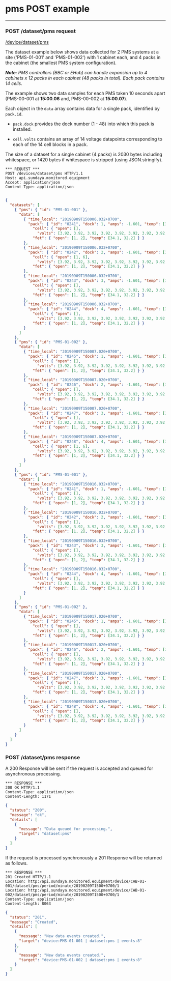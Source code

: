 # pms POST example
---

### POST /dataset/pms request

[/device/dataset/pms](http:/api.sundaya.monitored.equipment/devices/dataset/pms)

The dataset example below shows data collected for 2 PMS systems at a site ('PMS-01-001' and 'PMS-01-002') with 1 cabinet each, and 4 packs in the cabinet (the smallest PMS system configuration). 

*__Note__: PMS controllers (BBC or EHub) can handle expansion up to 4 cabinets x 12 packs in each cabinet (48 packs in total). Each pack contains 14 cells*.

The example shows two data samples for each PMS taken 10 seconds apart (PMS-00-001 at **15:00.06** and, PMS-00-002 at **15:00.07**).

Each object in the `data` array contains data for a single pack, identified by `pack.id`.

- `pack.dock` provides the dock number (1 - 48) into which this pack is installed.

- `cell.volts` contains an array of 14 voltage datapoints corresponding to each of the 14 cell blocks in a pack.

The size of a dataset for a single cabinet (4 packs) is 2030 bytes including whitespace, or 1420 bytes if whitespace is stripped (using JSON.stringify).


```
*** REQUEST ***	
POST /devices/dataset/pms HTTP/1.1	
Host: api.sundaya.monitored.equipment
Accept: application/json
Content-Type: application/json
    
```

```json
{
  "datasets": [
    { "pms": { "id": "PMS-01-001" }, 
      "data": [
        { "time_local": "20190909T150006.032+0700",
          "pack": { "id": "0241", "dock": 1, "amps": -1.601, "temp": [35.0, 33.0, 34.0],
            "cell": { "open": [],
              "volts": [3.92, 3.92, 3.92, 3.92, 3.92, 3.92, 3.92, 3.92, 3.92, 3.92, 3.92, 3.92, 3.92, 3.91] },
            "fet": { "open": [1, 2], "temp": [34.1, 32.2] } }
        },
        { "time_local": "20190909T150006.032+0700",
          "pack": { "id": "0242", "dock": 2, "amps": -1.601, "temp": [35.0, 33.0, 34.0],
            "cell": { "open": [1, 6],
              "volts": [3.92, 3.92, 3.92, 3.92, 3.92, 3.92, 3.92, 3.92, 3.92, 3.92, 3.92, 3.92, 3.92, 3.92] },
            "fet": { "open": [1, 2], "temp": [34.1, 32.2] } }
        },
        { "time_local": "20190909T150006.032+0700",
          "pack": { "id": "0243", "dock": 3, "amps": -1.601, "temp": [35.0, 33.0, 34.0],
            "cell": { "open": [],
              "volts": [3.92, 3.92, 3.92, 3.92, 3.92, 3.92, 3.92, 3.92, 3.92, 3.92, 3.92, 3.92, 3.92, 3.92] },
            "fet": { "open": [1, 2], "temp": [34.1, 32.2] } }
        },
        { "time_local": "20190909T150006.032+0700",
          "pack": { "id": "0244", "dock": 4, "amps": -1.601, "temp": [35.0, 33.0, 34.0],
            "cell": { "open": [],
              "volts": [3.92, 3.92, 3.92, 3.92, 3.92, 3.92, 3.92, 3.92, 3.92, 3.92, 3.92, 3.92, 3.92, 3.92] },
            "fet": { "open": [1, 2], "temp": [34.1, 32.2] } }
        }
      ]
    },
    { "pms": { "id": "PMS-01-002" }, 
      "data": [
        { "time_local": "20190909T150007.020+0700",
          "pack": { "id": "0245", "dock": 1, "amps": -1.601, "temp": [35.0, 33.0, 34.0],
            "cell": { "open": [],
              "volts": [3.92, 3.92, 3.92, 3.92, 3.92, 3.92, 3.92, 3.92, 3.92, 3.92, 3.92, 3.92, 3.92, 3.92] },
            "fet": { "open": [1, 2], "temp": [34.1, 32.2] } }
        },
        { "time_local": "20190909T150007.020+0700",
          "pack": { "id": "0246", "dock": 2, "amps": -1.601, "temp": [35.0, 33.0, 34.0],
            "cell": { "open": [],
              "volts": [3.92, 3.92, 3.92, 3.92, 3.92, 3.92, 3.92, 3.92, 3.92, 3.92, 3.92, 3.92, 3.92, 3.92] },
            "fet": { "open": [1, 2], "temp": [34.1, 32.2] } }
        },
        { "time_local": "20190909T150007.020+0700",
          "pack": { "id": "0247", "dock": 3, "amps": -1.601, "temp": [35.0, 33.0, 34.0],
            "cell": { "open": [],
              "volts": [3.92, 3.92, 3.92, 3.92, 3.92, 3.92, 3.92, 3.92, 3.92, 3.92, 3.92, 3.92, 3.92, 3.92] },
            "fet": { "open": [1, 2], "temp": [34.1, 32.2] } }
        },
        { "time_local": "20190909T150007.020+0700",
          "pack": { "id": "0248", "dock": 4, "amps": -1.601, "temp": [35.0, 33.0, 34.0],
            "cell": { "open": [1, 6],
              "volts": [3.92, 3.92, 3.92, 3.92, 3.92, 3.92, 3.92, 3.92, 3.92, 3.92, 3.92, 3.92, 3.92, 3.92] },
            "fet": { "open": [1, 2], "temp": [34.1, 32.2] } }
        }
      ]
    },
    { "pms": { "id": "PMS-01-001" }, 
      "data": [
        { "time_local": "20190909T150016.032+0700",
          "pack": { "id": "0241", "dock": 1, "amps": -1.601, "temp": [35.0, 33.0, 34.0],
            "cell": { "open": [],
              "volts": [3.92, 3.92, 3.92, 3.92, 3.92, 3.92, 3.92, 3.92, 3.92, 3.92, 3.92, 3.92, 3.92, 3.92] },
            "fet": { "open": [1, 2], "temp": [34.1, 32.2] } }
        },
        { "time_local": "20190909T150016.032+0700",
          "pack": { "id": "0242", "dock": 2, "amps": -1.601, "temp": [35.0, 33.0, 34.0],
            "cell": { "open": [],
              "volts": [3.92, 3.92, 3.92, 3.92, 3.92, 3.92, 3.92, 3.92, 3.92, 3.92, 3.92, 3.92, 3.92, 3.92] },
            "fet": { "open": [1, 2], "temp": [34.1, 32.2] } }
        },
        { "time_local": "20190909T150016.032+0700",
          "pack": { "id": "0243", "dock": 3, "amps": -1.601, "temp": [35.0, 33.0, 34.0],
            "cell": { "open": [],
              "volts": [3.92, 3.92, 3.92, 3.92, 3.92, 3.92, 3.92, 3.92, 3.92, 3.92, 3.92, 3.92, 3.92, 3.92] },
            "fet": { "open": [1, 2], "temp": [34.1, 32.2] } }
        },
        { "time_local": "20190909T150016.032+0700",
          "pack": { "id": "0244", "dock": 4, "amps": -1.601, "temp": [35.0, 33.0, 34.0],
            "cell": { "open": [],
              "volts": [3.92, 3.92, 3.92, 3.92, 3.92, 3.92, 3.92, 3.92, 3.92, 3.92, 3.92, 3.92, 3.92, 3.92] },
            "fet": { "open": [1, 2], "temp": [34.1, 32.2] } }
        }
      ]
    },
    { "pms": { "id": "PMS-01-002" }, 
      "data": [
        { "time_local": "20190909T150017.020+0700",
          "pack": { "id": "0245", "dock": 1, "amps": -1.601, "temp": [35.0, 33.0, 34.0],
            "cell": { "open": [],
              "volts": [3.92, 3.92, 3.92, 3.92, 3.92, 3.92, 3.92, 3.92, 3.92, 3.92, 3.92, 3.92, 3.92, 3.92] },
            "fet": { "open": [1, 2], "temp": [34.1, 32.2] } }
        },
        { "time_local": "20190909T150017.020+0700",
          "pack": { "id": "0246", "dock": 2, "amps": -1.601, "temp": [35.0, 33.0, 34.0],
            "cell": { "open": [],
              "volts": [3.92, 3.92, 3.92, 3.92, 3.92, 3.92, 3.92, 3.92, 3.92, 3.92, 3.92, 3.92, 3.92, 3.92] },
            "fet": { "open": [1, 2], "temp": [34.1, 32.2] } }
        },
        { "time_local": "20190909T150017.020+0700",
          "pack": { "id": "0247", "dock": 3, "amps": -1.601, "temp": [35.0, 33.0, 34.0],
            "cell": { "open": [],
              "volts": [3.92, 3.92, 3.92, 3.92, 3.92, 3.92, 3.92, 3.92, 3.92, 3.92, 3.92, 3.92, 3.92, 3.92] },
            "fet": { "open": [1, 2], "temp": [34.1, 32.2] } }
        },
        { "time_local": "20190909T150017.020+0700",
          "pack": { "id": "0248", "dock": 4, "amps": -1.601, "temp": [35.0, 33.0, 34.0],
            "cell": { "open": [],
              "volts": [3.92, 3.92, 3.92, 3.92, 3.92, 3.92, 3.92, 3.92, 3.92, 3.92, 3.92, 3.92, 3.92, 3.92] },
            "fet": { "open": [1, 2], "temp": [34.1, 32.2] } }
        }
      ]
    }
  ]
}
```

### POST /dataset/pms response

A 200 Response will be sent if the request is accepted and queued for asynchronous processing. 

```
*** RESPONSE ***	
200 OK HTTP/1.1	
Content-Type: application/json
Content-Length: 1171	

```

```json
{
  "status": "200",
  "message": "ok",
  "details": [
    {
      "message": "Data queued for processing.",
      "target": "dataset:pms"
    }
  ]
}
```

If the request is processed synchronously a 201 Response will be returned as follows. 


```
*** RESPONSE ***	
201 Created HTTP/1.1	
Location: http:/api.sundaya.monitored.equipment/device/CAB-01-001/dataset/pms/period/minute/20190209T1500+0700/1
Location: http:/api.sundaya.monitored.equipment/device/CAB-01-002/dataset/pms/period/minute/20190209T1500+0700/1
Content-Type: application/json
Content-Length: 8063	

```

```json
{
  "status": "201",
  "message": "Created",
  "details": [
    {
      "message": "New data events created.",
      "target": "device:PMS-01-001 | dataset:pms | events:8"
    },
    {
      "message": "New data events created.",
      "target": "device:PMS-01-002 | dataset:pms | events:8"
    }
  ]
}
```

